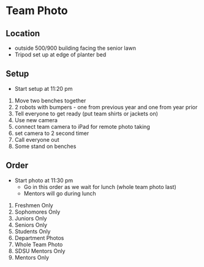 # Team Photo

## Location

- outside 500/900 building facing the senior lawn
- Tripod set up at edge of planter bed

## Setup

- Start setup at 11:20 pm

1. Move two benches together
1. 2 robots with bumpers - one from previous year and one from year prior
1. Tell everyone to get ready (put team shirts or jackets on)
1. Use new camera
1. connect team camera to iPad for remote photo taking
1. set camera to 2 second timer
1. Call everyone out
1. Some stand on benches

## Order

- Start photo at 11:30 pm
    - Go in this order as we wait for lunch (whole team photo last)
    - Mentors will go during lunch

1. Freshmen Only
1. Sophomores Only
1. Juniors Only
1. Seniors Only
1. Students Only
1. Department Photos
1. Whole Team Photo
1. SDSU Mentors Only
1. Mentors Only
